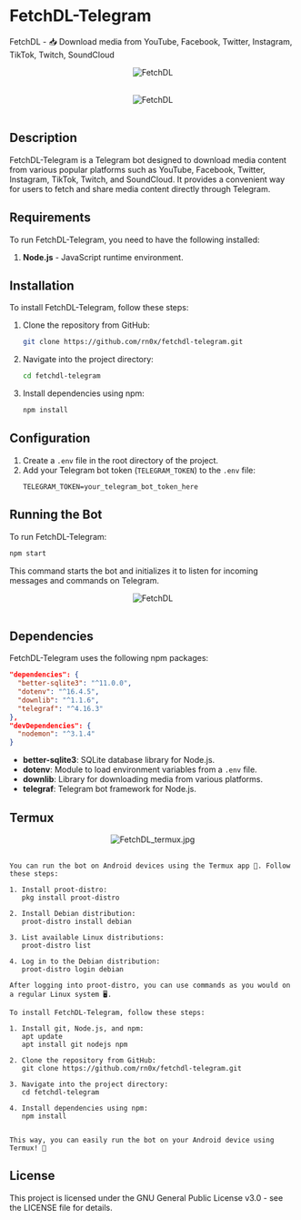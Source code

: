 # FetchDL-Telegram

FetchDL - 📥 Download media from YouTube, Facebook, Twitter, Instagram, TikTok, Twitch, SoundCloud

<div align="center">

<img align="center" src = "https://komarev.com/ghpvc/?username=rn0x-FetchDL&label=REPOSITORY+VIEWS&style=for-the-badge" alt ="FetchDL"> <br><br>

<img align="center" src = "./extras/FetchDL.jpg" alt ="FetchDL"> <br><br>


</div>

## Description
FetchDL-Telegram is a Telegram bot designed to download media content from various popular platforms such as YouTube, Facebook, Twitter, Instagram, TikTok, Twitch, and SoundCloud. It provides a convenient way for users to fetch and share media content directly through Telegram.

## Requirements
To run FetchDL-Telegram, you need to have the following installed:
1. **Node.js** - JavaScript runtime environment.

## Installation
To install FetchDL-Telegram, follow these steps:
1. Clone the repository from GitHub:
   ```bash
   git clone https://github.com/rn0x/fetchdl-telegram.git
   ```
2. Navigate into the project directory:
   ```bash
   cd fetchdl-telegram
   ```
3. Install dependencies using npm:
   ```bash
   npm install
   ```

## Configuration
1. Create a `.env` file in the root directory of the project.
2. Add your Telegram bot token (`TELEGRAM_TOKEN`) to the `.env` file:
   ```
   TELEGRAM_TOKEN=your_telegram_bot_token_here
   ```

## Running the Bot
To run FetchDL-Telegram:
```bash
npm start
```
This command starts the bot and initializes it to listen for incoming messages and commands on Telegram.

<div align="center">

<img align="center" src = "./extras/Screenshot_2024-06-27.jpg" alt ="FetchDL"> <br><br>


</div>

## Dependencies
FetchDL-Telegram uses the following npm packages:
```json
"dependencies": {
  "better-sqlite3": "^11.0.0",
  "dotenv": "^16.4.5",
  "downlib": "^1.1.6",
  "telegraf": "^4.16.3"
},
"devDependencies": {
  "nodemon": "^3.1.4"
}
```
- **better-sqlite3**: SQLite database library for Node.js.
- **dotenv**: Module to load environment variables from a `.env` file.
- **downlib**: Library for downloading media from various platforms.
- **telegraf**: Telegram bot framework for Node.js.


## Termux 

<div align="center">

<img align="center" src = "./extras/termux.jpg" alt ="FetchDL_termux.jpg"> <br><br>

</div>

```
You can run the bot on Android devices using the Termux app 📱. Follow these steps:

1. Install proot-distro:
   pkg install proot-distro

2. Install Debian distribution:
   proot-distro install debian

3. List available Linux distributions:
   proot-distro list

4. Log in to the Debian distribution:
   proot-distro login debian

After logging into proot-distro, you can use commands as you would on a regular Linux system 🖥️.

To install FetchDL-Telegram, follow these steps:

1. Install git, Node.js, and npm:
   apt update
   apt install git nodejs npm

2. Clone the repository from GitHub:
   git clone https://github.com/rn0x/fetchdl-telegram.git

3. Navigate into the project directory:
   cd fetchdl-telegram

4. Install dependencies using npm:
   npm install


This way, you can easily run the bot on your Android device using Termux! 🚀
```

## License
This project is licensed under the GNU General Public License v3.0 - see the LICENSE file for details.